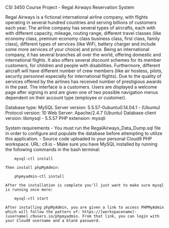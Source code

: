 CSI 3450 Course Project - Regal Airways Reservation System

Regal Airways is a fictional international airline company, with flights operating in several hundred countries and serving billions of customers each year. The airline company has several types of aircrafts, each with with different capacity, mileage, routing range, different travel classes (like economy class, premium economy class business class, first class, family class), different types of services (like WiFi, battery charger and include some more services of your choice) and price. Being an international company, it has several branches all over the world, offering domestic and international flights. It also offers several discount schemes for its member customers, for children and people with disabilities. Furthermore, different aircraft will have different number of crew members (like air hostess, pilots, security personnel especially for international flights). Due to the quality of services offered by the airlines has received number of prestigious awards in the past. The interface is a  customers. Users are displayed a welcome page after signing in and are given one of two possible navigation menus dependent on their account type (employee or customer).

Database type: MySQL
Server version: 5.5.57-0ubuntu0.14.04.1 - (Ubuntu)
Protocol version: 10
Web Server: Apache/2.4.7 (Ubuntu)
Database client version: libmysql - 5.5.57
PHP extension: mysqli

 System requirements
	- You must run the RegalAirways_Data_Dump.sql file in order to configure and populate the database before attempting to utilize this application.
    - Source code uploaded to your personal Cloud9 PHP workspace. URL: c9.io
    - Make sure you have MySQL installed by running the following commands in the bash terminal:
    
        mysql-ctl install
    
    Then install phpMyAdmin:
    
        phpmyadmin-ctl install
    
    After the installation is complete you'll just want to make sure mysql is running once more:
    
        mysql-ctl start
    
    After installing phpMyAdmin, you are given a link to access PHPMyAdmin which will follow the pattern of: https://[workspacename]-[username].c9users.io/phpmyadmin. From that link, you can login with your Cloud9 username and a blank password.
    
    
